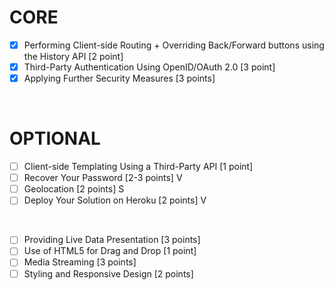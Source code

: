 # CORE
- [x] Performing Client-side Routing + Overriding Back/Forward buttons using the History API [2 point]
- [x] Third-Party Authentication Using OpenID/OAuth 2.0 [3 point]
- [x] Applying Further Security Measures [3 points]

<br>

# OPTIONAL
- [ ] Client-side Templating Using a Third-Party API [1 point]
- [ ] Recover Your Password [2-3 points] V
- [ ] Geolocation [2 points] S
- [ ] Deploy Your Solution on Heroku [2 points] V

<br>

- [ ] Providing Live Data Presentation [3 points]
- [ ] Use of HTML5 for Drag and Drop [1 point]
- [ ] Media Streaming [3 points]
- [ ] Styling and Responsive Design [2 points]
